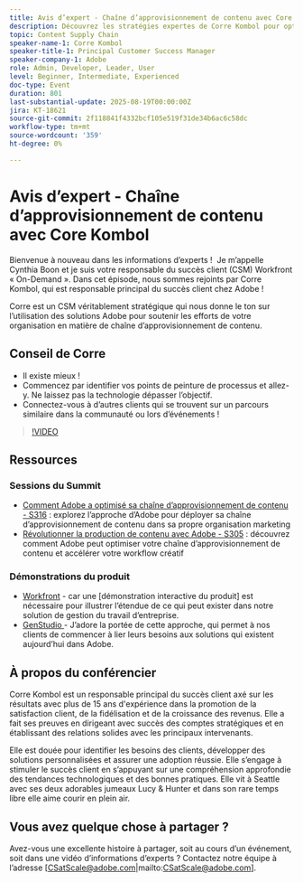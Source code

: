 ```yaml
---
title: Avis d’expert - Chaîne d’approvisionnement de contenu avec Core Kombol
description: Découvrez les stratégies expertes de Corre Kombol pour optimiser votre chaîne logistique de contenu avec les solutions Adobe. Améliorez l’efficacité, la collaboration et les résultats.
topic: Content Supply Chain
speaker-name-1: Corre Kombol
speaker-title-1: Principal Customer Success Manager
speaker-company-1: Adobe
role: Admin, Developer, Leader, User
level: Beginner, Intermediate, Experienced
doc-type: Event
duration: 801
last-substantial-update: 2025-08-19T00:00:00Z
jira: KT-18621
source-git-commit: 2f118841f4332bcf105e519f31de34b6ac6c58dc
workflow-type: tm+mt
source-wordcount: '359'
ht-degree: 0%

---
```



# Avis d’expert - Chaîne d’approvisionnement de contenu avec Core Kombol

Bienvenue à nouveau dans les informations d’experts !  Je m’appelle Cynthia Boon et je suis votre responsable du succès client (CSM) Workfront « On-Demand ». Dans cet épisode, nous sommes rejoints par Corre Kombol, qui est responsable principal du succès client chez Adobe !  

Corre est un CSM véritablement stratégique qui nous donne le ton sur l’utilisation des solutions Adobe pour soutenir les efforts de votre organisation en matière de chaîne d’approvisionnement de contenu. 

## Conseil de Corre

* Il existe mieux ! 
* Commencez par identifier vos points de peinture de processus et allez-y. Ne laissez pas la technologie dépasser l’objectif.
* Connectez-vous à d’autres clients qui se trouvent sur un parcours similaire dans la communauté ou lors d’événements ! 

>[!VIDEO](https://video.tv.adobe.com/v/3469899/?learn=on&enablevpops)

## Ressources

### Sessions du Summit

* [Comment Adobe a optimisé sa chaîne d’approvisionnement de contenu - S316](https://business.adobe.com/summit/2024/sessions/how-adobe-optimized-its-content-supply-chain-s316.html) : explorez l’approche d’Adobe pour déployer sa chaîne d’approvisionnement de contenu dans sa propre organisation marketing 
* [Révolutionner la production de contenu avec Adobe - S305](https://business.adobe.com/summit/2024/sessions/revolutionizing-content-production-with-adobe-s305.html) : découvrez comment Adobe peut optimiser votre chaîne d’approvisionnement de contenu et accélérer votre workflow créatif 

### Démonstrations du produit

* [Workfront](https://business.adobe.com/product-demos/workfront/interactive-tour.html) - car une [démonstration interactive du produit] est nécessaire pour illustrer l’étendue de ce qui peut exister dans notre solution de gestion du travail d’entreprise.  
* [GenStudio ](https://business.adobe.com/resources/sdk/getting-started-with-adobe-genstudio.html) - J’adore la portée de cette approche, qui permet à nos clients de commencer à lier leurs besoins aux solutions qui existent aujourd’hui dans Adobe.

## À propos du conférencier 

Corre Kombol est un responsable principal du succès client axé sur les résultats avec plus de 15 ans d&#39;expérience dans la promotion de la satisfaction client, de la fidélisation et de la croissance des revenus. Elle a fait ses preuves en dirigeant avec succès des comptes stratégiques et en établissant des relations solides avec les principaux intervenants.

Elle est douée pour identifier les besoins des clients, développer des solutions personnalisées et assurer une adoption réussie. Elle s’engage à stimuler le succès client en s’appuyant sur une compréhension approfondie des tendances technologiques et des bonnes pratiques. Elle vit à Seattle avec ses deux adorables jumeaux Lucy &amp; Hunter et dans son rare temps libre elle aime courir en plein air. 

## Vous avez quelque chose à partager ?

Avez-vous une excellente histoire à partager, soit au cours d’un événement, soit dans une vidéo d’informations d’experts ? Contactez notre équipe à l’adresse [CSatScale@adobe.com|mailto:CSatScale@adobe.com].
